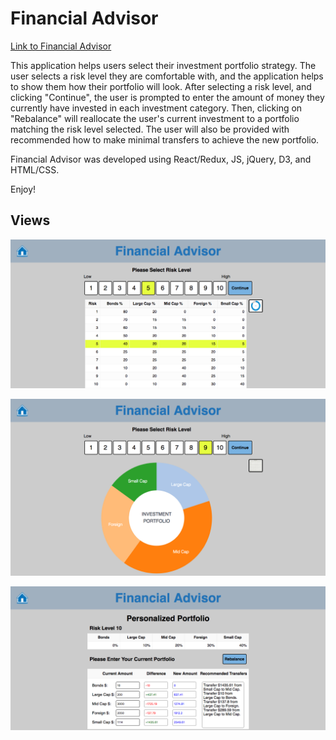 # Financial Advisor

[Link to Financial Advisor](http://financial-advisor.surge.sh/)

This application helps users select their investment portfolio strategy. The user selects a risk level they are comfortable with, and the application helps to show them how their portfolio will look. After selecting a risk level, and clicking "Continue", the user is prompted to enter the amount of money they currently have invested in each investment category. Then, clicking on "Rebalance" will reallocate the user's current investment to a portfolio matching the risk level selected. The user will also be provided with recommended how to make minimal transfers to achieve the new portfolio.

Financial Advisor was developed using React/Redux, JS, jQuery, D3, and HTML/CSS.

Enjoy!

## Views

![Financial Advisor Risk Level Table](app/assets/riskleveltable.png)

![Financial Advisor Donut Chart](app/assets/donutchart.png)

![Financial Advisor Personalized Portfolio](app/assets/personalized.png)
